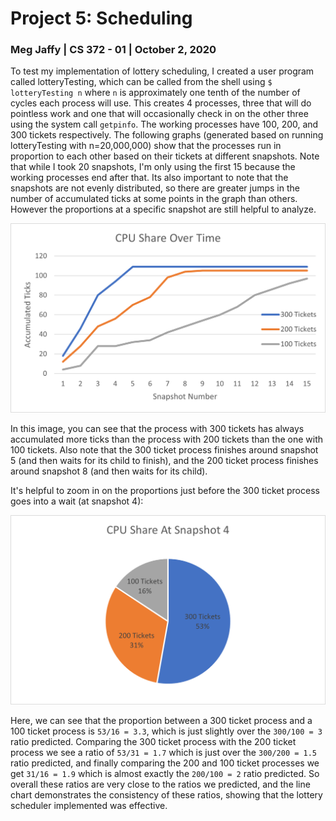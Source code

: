 # Project 5: Scheduling
### Meg Jaffy | CS 372 - 01 | October 2, 2020

To test my implementation of lottery scheduling, I created a user program called lotteryTesting, which can be called from the shell using `$ lotteryTesting n` where `n` is approximately one tenth of the number of cycles each process will use. This creates 4 processes, three that will do pointless work and one that will occasionally check in on the other three using the system call `getpinfo`. The working processes have 100, 200, and 300 tickets respectively. The following graphs (generated based on running lotteryTesting with n=20,000,000) show that the processes run in proportion to each other based on their tickets at different snapshots. Note that while I took 20 snapshots, I'm only using the first 15 because the working processes end after that. Its also important to note that the snapshots are not evenly distributed, so there are greater jumps in the number of accumulated ticks at some points in the graph than others. However the proportions at a specific snapshot are still helpful to analyze.

![](lineGraphLottery.png)

 In this image, you can see that the process with 300 tickets has always accumulated
 more ticks than the process with 200 tickets than the one with 100 tickets. Also
 note that the 300 ticket process finishes around snapshot 5 (and then waits for its child to finish), and the 200 ticket process finishes around snapshot 8 (and then waits for its child).

 It's helpful to zoom in on the proportions just before the 300 ticket process goes into a wait (at snapshot 4):

 ![](pieChartLottery.png)

 Here, we can see that the proportion between a 300 ticket process and a 100 ticket process is `53/16 = 3.3`, which is just slightly over the `300/100 = 3` ratio predicted. Comparing the 300 ticket process with the 200 ticket process we see a ratio of `53/31 = 1.7` which is just over the `300/200 = 1.5` ratio predicted, and finally comparing the 200 and 100 ticket processes we get `31/16 = 1.9` which is almost exactly the `200/100 = 2` ratio predicted. So overall these ratios are very close to the ratios we predicted, and the line chart demonstrates the consistency of these ratios, showing that the lottery scheduler implemented was effective.
